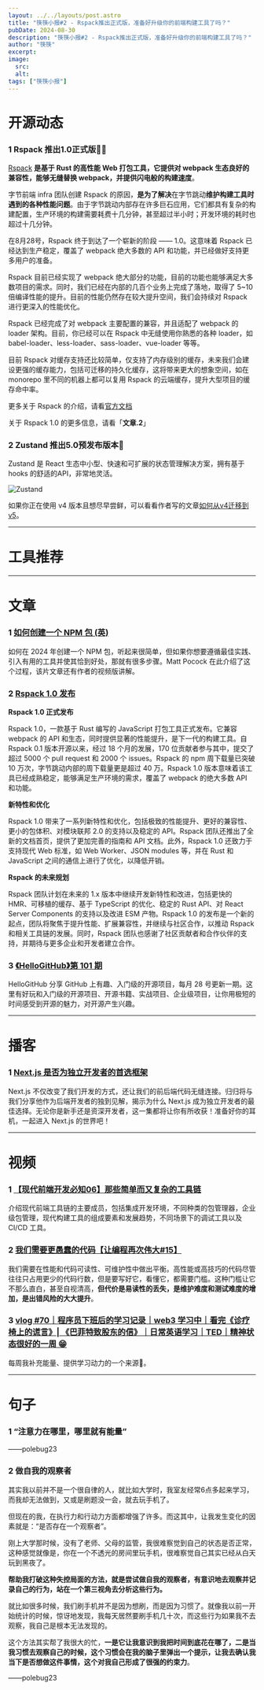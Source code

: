 ```yaml
---
layout: ../../layouts/post.astro
title: "筷筷小报#2 - Rspack推出正式版，准备好升级你的前端构建工具了吗？"
pubDate: 2024-08-30
description: "筷筷小报#2 - Rspack推出正式版，准备好升级你的前端构建工具了吗？"
author: "筷筷"
excerpt: 
image:
  src: 
  alt: 
tags: ["筷筷小报"]
---
```


# 开源动态

### 1 Rspack 推出1.0正式版🎉🎉

[Rspack](https://github.com/web-infra-dev/rspack) **是基于 Rust 的高性能 Web 打包工具，它提供对 webpack 生态良好的兼容性，能够无缝替换 webpack，并提供闪电般的构建速度**。

字节前端 infra 团队创建 Rspack 的原因，**是为了解决**在字节跳动**维护构建工具时遇到的各种性能问题**。由于字节跳动内部存在许多巨石应用，它们都具有复杂的构建配置，生产环境的构建需要耗费十几分钟，甚至超过半小时；开发环境的耗时也超过十几分钟。

在8月28号，Rspack 终于到达了一个崭新的阶段 —— 1.0。这意味着 Rspack 已经达到生产稳定，覆盖了 webpack 绝大多数的 API 和功能，并已经做好支持更多用户的准备。

Rspack 目前已经实现了 webpack 绝大部分的功能，目前的功能也能够满足大多数项目的需求。同时，我们已经在内部的几百个业务上完成了落地，取得了 5~10 倍编译性能的提升。目前的性能仍然存在较大提升空间，我们会持续对 Rspack 进行更深入的性能优化。

Rspack 已经完成了对 webpack 主要配置的兼容，并且适配了 webpack 的 loader 架构。目前，你已经可以在 Rspack 中无缝使用你熟悉的各种 loader，如 babel-loader、less-loader、sass-loader、vue-loader 等等。

目前 Rspack 对缓存支持还比较简单，仅支持了内存级别的缓存，未来我们会建设更强的缓存能力，包括可迁移的持久化缓存，这将带来更大的想象空间，如在 monorepo 里不同的机器上都可以复用 Rspack 的云端缓存，提升大型项目的缓存命中率。

更多关于 Rspack 的介绍，请看[官方文档](https://rspack.dev/zh/)

关于 Rspack 1.0 的更多信息，请看「**文章.2**」

### 2 Zustand 推出5.0预发布版本🎉

Zustand 是 React 生态中小型、快速和可扩展的状态管理解决方案，拥有基于 hooks 的舒适的API，非常地灵活。

![Zustand](https://github.com/pmndrs/zustand/raw/main/docs/bear.jpg)

如果你正在使用 v4 版本且想尽早尝鲜，可以看看作者写的文章[如何从v4迁移到v5](https://github.com/pmndrs/zustand/blob/main/docs/migrations/migrating-to-v5.md)。

---

# 工具推荐

---

# 文章

### 1 [如何创建一个 NPM 包 (英)](https://www.totaltypescript.com/how-to-create-an-npm-package#0-video)

如何在 2024 年创建一个 NPM 包，听起来很简单，但如果你想要遵循最佳实践、引入有用的工具并使其恰到好处，那就有很多步骤。Matt Pocock 在此介绍了这个过程，该片文章还有作者的视频版讲解。

### 2 [Rspack 1.0 发布](https://rspack.dev/zh/blog/announcing-1-0)

**Rspack 1.0 正式发布**

Rspack 1.0，一款基于 Rust 编写的 JavaScript 打包工具正式发布。它兼容 webpack 的 API 和生态，同时提供显著的性能提升，是下一代的构建工具。自 Rspack 0.1 版本开源以来，经过 18 个月的发展，170 位贡献者参与其中，提交了超过 5000 个 pull request 和 2000 个 issues。Rspack 的 npm 周下载量已突破 10 万次，字节跳动内部的周下载量更是超过 40 万。Rspack 1.0 版本意味着该工具已经成熟稳定，能够满足生产环境的需求，覆盖了 webpack 的绝大多数 API 和功能。

**新特性和优化**

Rspack 1.0 带来了一系列新特性和优化，包括极致的性能提升、更好的兼容性、更小的包体积、对模块联邦 2.0 的支持以及稳定的 API。Rspack 团队还推出了全新的文档首页，提供了更加完善的指南和 API 文档。此外，Rspack 1.0 还致力于支持现代 Web 标准，如 Web Worker、JSON modules 等，并在 Rust 和 JavaScript 之间的通信上进行了优化，以降低开销。

**Rspack 的未来规划**

Rspack 团队计划在未来的 1.x 版本中继续开发新特性和改进，包括更快的 HMR、可移植的缓存、基于 TypeScript 的优化、稳定的 Rust API、对 React Server Components 的支持以及改进 ESM 产物。Rspack 1.0 的发布是一个新的起点，团队将聚焦于提升性能、扩展兼容性，并继续与社区合作，以推动 Rspack 和相关工具链的发展。同时，Rspack 团队也感谢了社区贡献者和合作伙伴的支持，并期待与更多企业和开发者建立合作。


### 3 [《HelloGitHub》第 101 期](https://hellogithub.com/periodical/volume/101)

HelloGitHub 分享 GitHub 上有趣、入门级的开源项目，每月 28 号更新一期。这里有好玩和入门级的开源项目、开源书籍、实战项目、企业级项目，让你用极短的时间感受到开源的魅力，对开源产生兴趣。

---

# 播客

### 1 [Next.js 是否为独立开发者的首选框架](https://www.xiaoyuzhoufm.com/episode/66cc711056bfd3907a37f4e0)

Next.js 不仅改变了我们开发的方式，还让我们的前后端代码无缝连接。归归将与我们分享他作为后端开发者的独到见解，揭示为什么 Next.js 成为独立开发者的最佳选择。无论你是新手还是资深开发者，这一集都将让你有所收获！准备好你的耳机，一起进入 Next.js 的世界吧！

---

# 视频

### 1 [【现代前端开发必知06】那些简单而又复杂的工具链](https://www.bilibili.com/video/BV1BNWVenEV5/?share_source=copy_web&vd_source=27102c235ff3a9369a44716ba38084f3)

介绍现代前端工具链的主要成员，包括集成开发环境，不同种类的包管理器，企业级包管理，现代构建工具的组成要素和发展趋势，不同场景下的调试工具以及 CI/CD 工具。

### 2 [我们需要更愚蠢的代码【让编程再次伟大#15】](https://www.bilibili.com/video/BV1h9WReZEE7/?share_source=copy_web&vd_source=27102c235ff3a9369a44716ba38084f3)

我们需要在性能和代码可读性、可维护性中做出平衡。高性能或高技巧的代码尽管往往只占用更少的代码行数，但是要写好它，看懂它，都需要门槛。这种门槛让它不那么直白，甚至自视清高，**但代价是易读性的丢失，是维护难度和测试难度的增加，是出错风险的大大提升**。

### 3 [vlog #70｜程序员下班后的学习记录｜web3 学习中｜看完《诊疗椅上的谎言》| 《巴菲特致股东的信》｜日常英语学习｜TED｜精神状态很好的一周 😁](https://www.bilibili.com/video/BV1LPWCeYEJA/?share_source=copy_web&vd_source=27102c235ff3a9369a44716ba38084f3)

每周我补充能量、提供学习动力的一个来源🥰。

---

# 句子

### 1 “注意力在哪里，哪里就有能量” 

——polebug23

### 2 做自我的观察者

其实我以前并不是一个很自律的人，就比如大学时，我室友经常6点多起来学习，而我却无法做到，又或是刷题没一会，就去玩手机了。

但现在的我，在执行力和行动力方面都增强了许多。而这其中，让我发生变化的因素就是：“是否存在一个观察者”。

刚上大学那时候，没有了老师、父母的监管，我很难察觉到自己的状态是否正常，这种感觉就像是，你在一个不透光的房间里玩手机，很难察觉自己其实已经从白天玩到黑夜了。

**帮助我打破这种失控局面的方法，就是尝试做自我的观察者，有意识地去观察并记录自己的行为，站在一个第三视角去分析这些行为。**

就比如很多时候，我们刷手机并不是因为想刷，而是因为习惯了。就像我以前一开始统计的时候，惊讶地发现，我每天居然要刷手机几十次，而这些行为如果我不去观察，我自己是根本无法发现的。

这个方法其实帮了我很大的忙，**一是它让我意识到我把时间到底花在哪了，二是当我习惯去观察自己的时候，这个习惯会在我的脑子里弹出一个提示，让我去确认我当下是否想做这件事情，这个对我自己形成了很强的约束力**。

——polebug23